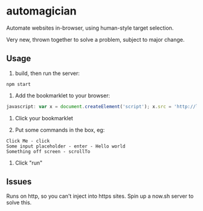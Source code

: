# automagician

Automate websites in-browser, using human-style target selection.

Very new, thrown together to solve a problem, subject to major change.

## Usage

1. build, then run the server:
```
npm start
```

1. Add the bookmarklet to your browser:
```javascript
javascript: var x = document.createElement('script'); x.src = 'http://localhost:8080/index.browser.js?a='+Math.random(); document.body.appendChild(x);
```

1. Click your bookmarklet

1. Put some commands in the box, eg:
```
Click Me - click
Some input placeholder - enter - Hello world
Something off screen - scrollTo
```

1. Click "run"

## Issues

Runs on http, so you can't inject into https sites. Spin up a now.sh server to solve this.